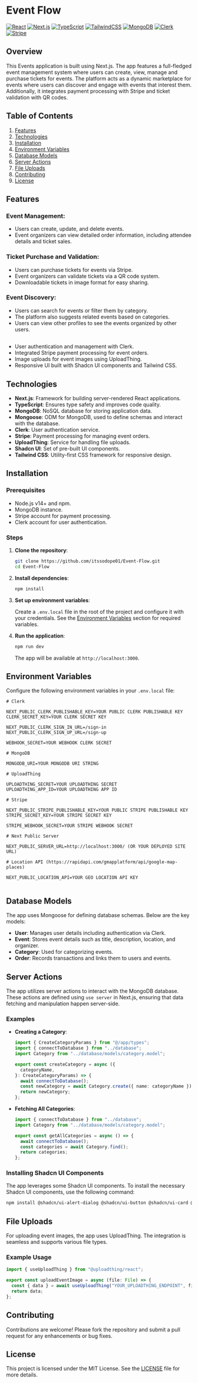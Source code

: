 # Event Flow

[![React](https://img.shields.io/badge/React-18.2.0-whitesmoke?style=flat&logo=react&logoColor=white&logoSize=auto&labelColor=blue)](https://react.dev/)
[![Next.js](https://img.shields.io/badge/Next.js-14.x-black)](https://nextjs.org/)
[![TypeScript](https://img.shields.io/badge/TypeScript-5.x-blue?style=flat&logo=typescript&logoColor=blue&logoSize=auto&labelColor=whitesmoke)](https://www.typescriptlang.org/)
[![TailwindCSS](https://img.shields.io/badge/TailwindCSS-3.4.x-blue?style=flat&logo=tailwindcss&logoColor=blue&logoSize=auto&labelColor=black)](https://tailwindcss.com/)
[![MongoDB](https://img.shields.io/badge/MongoDB-8.0-%23589636?style=flat&logo=mongodb&logoColor=%23589636&logoSize=amg&labelColor=whitesmoke)](https://www.mongodb.com/lp/cloud/atlas/try4?utm_content=controlhterms&utm_source=google&utm_campaign=search_gs_pl_evergreen_atlas_core_prosp-brand_gic-null_emea-pl_ps-all_desktop_eng_lead&utm_term=mongodb&utm_medium=cpc_paid_search&utm_ad=e&utm_ad_campaign_id=12212624548&adgroup=115749720623&cq_cmp=12212624548&gad_source=1&gclid=Cj0KCQjw5ea1BhC6ARIsAEOG5pxTAlQ4bkZdAZuggDCcisw-xncyF4Lij1j2P8vsXqWClLK9sFuTyoUaAr0REALw_wcB)
[![Clerk](https://img.shields.io/badge/Clerk-4.x-purple?style=flat&logo=clerk&logoColor=white&labelColor=purple)](https://clerk.dev/)
[![Stripe](https://img.shields.io/badge/Stripe-10.x-blueviolet?style=flat&logo=stripe&logoColor=white&labelColor=blueviolet)](https://stripe.com/)

## Overview

This Events application is built using Next.js. The app features a full-fledged event management system where users can create, view, manage and purchase tickets for events. The platform acts as a dynamic marketplace for events where users can discover and engage with events that interest them. Additionally, it integrates payment processing with Stripe and ticket validation with QR codes.

## Table of Contents

1. [Features](#features)
2. [Technologies](#technologies)
3. [Installation](#installation)
4. [Environment Variables](#environment-variables)
5. [Database Models](#database-models)
6. [Server Actions](#server-actions)
7. [File Uploads](#file-uploads)
8. [Contributing](#contributing)
9. [License](#license)

## Features

### Event Management:

- Users can create, update, and delete events.
- Event organizers can view detailed order information, including attendee details and ticket sales.

### Ticket Purchase and Validation:

- Users can purchase tickets for events via Stripe.
- Event organizers can validate tickets via a QR code system.
- Downloadable tickets in image format for easy sharing.

### Event Discovery:

- Users can search for events or filter them by category.
- The platform also suggests related events based on categories.
- Users can view other profiles to see the events organized by other users.

##

- User authentication and management with Clerk.
- Integrated Stripe payment processing for event orders.
- Image uploads for event images using UploadThing.
- Responsive UI built with Shadcn UI components and Tailwind CSS.

## Technologies

- **Next.js**: Framework for building server-rendered React applications.
- **TypeScript**: Ensures type safety and improves code quality.
- **MongoDB**: NoSQL database for storing application data.
- **Mongoose**: ODM for MongoDB, used to define schemas and interact with the database.
- **Clerk**: User authentication service.
- **Stripe**: Payment processing for managing event orders.
- **UploadThing**: Service for handling file uploads.
- **Shadcn UI**: Set of pre-built UI components.
- **Tailwind CSS**: Utility-first CSS framework for responsive design.

## Installation

### Prerequisites

- Node.js v14+ and npm.
- MongoDB instance.
- Stripe account for payment processing.
- Clerk account for user authentication.

### Steps

1. **Clone the repository**:

   ```bash
   git clone https://github.com/itssodope01/Event-Flow.git
   cd Event-Flow
   ```

2. **Install dependencies**:

   ```bash
   npm install
   ```

3. **Set up environment variables**:

   Create a `.env.local` file in the root of the project and configure it with your credentials. See the [Environment Variables](#environment-variables) section for required variables.

4. **Run the application**:

   ```bash
   npm run dev
   ```

   The app will be available at `http://localhost:3000`.

## Environment Variables

Configure the following environment variables in your `.env.local` file:

```env
# Clerk

NEXT_PUBLIC_CLERK_PUBLISHABLE_KEY=YOUR PUBLIC CLERK PUBLISHABLE KEY
CLERK_SECRET_KEY=YOUR CLERK SECRET KEY

NEXT_PUBLIC_CLERK_SIGN_IN_URL=/sign-in
NEXT_PUBLIC_CLERK_SIGN_UP_URL=/sign-up

WEBHOOK_SECRET=YOUR WEBHOOK CLERK SECRET

# MongoDB

MONGODB_URI=YOUR MONGODB URI STRING

# UploadThing

UPLOADTHING_SECRET=YOUR UPLOADTHING SECRET
UPLOADTHING_APP_ID=YOUR UPLOADTHING APP ID

# Stripe

NEXT_PUBLIC_STRIPE_PUBLISHABLE_KEY=YOUR PUBLIC STRIPE PUBLISHABLE KEY
STRIPE_SECRET_KEY=YOUR STRIPE SECRET KEY

STRIPE_WEBHOOK_SECRET=YOUR STRIPE WEBHOOK SECRET

# Next Public Server

NEXT_PUBLIC_SERVER_URL=http://localhost:3000/ (OR YOUR DEPLOYED SITE URL)

# Location API (https://rapidapi.com/gmapplatform/api/google-map-places)

NEXT_PUBLIC_LOCATION_API=YOUR GEO LOCATION API KEY


```

## Database Models

The app uses Mongoose for defining database schemas. Below are the key models:

- **User**: Manages user details including authentication via Clerk.
- **Event**: Stores event details such as title, description, location, and organizer.
- **Category**: Used for categorizing events.
- **Order**: Records transactions and links them to users and events.

## Server Actions

The app utilizes server actions to interact with the MongoDB database. These actions are defined using `use server` in Next.js, ensuring that data fetching and manipulation happen server-side.

### Examples

- **Creating a Category**:

  ```typescript
  import { CreateCategoryParams } from "@/app/types";
  import { connectToDatabase } from "../database";
  import Category from "../database/models/category.model";

  export const createCategory = async ({
    categoryName,
  }: CreateCategoryParams) => {
    await connectToDatabase();
    const newCategory = await Category.create({ name: categoryName });
    return newCategory;
  };
  ```

- **Fetching All Categories**:

  ```typescript
  import { connectToDatabase } from "../database";
  import Category from "../database/models/category.model";

  export const getAllCategories = async () => {
    await connectToDatabase();
    const categories = await Category.find();
    return categories;
  };
  ```

### Installing Shadcn UI Components

The app leverages some Shadcn UI components. To install the necessary Shadcn UI components, use the following command:

```bash
npm install @shadcn/ui-alert-dialog @shadcn/ui-button @shadcn/ui-card @shadcn/ui-form @shadcn/ui-input @shadcn/ui-label @shadcn/ui-pagination @shadcn/ui-select @shadcn/ui-separator @shadcn/ui-sheet @shadcn/ui-textarea
```

## File Uploads

For uploading event images, the app uses UploadThing. The integration is seamless and supports various file types.

### Example Usage

```typescript
import { useUploadThing } from "@uploadthing/react";

export const uploadEventImage = async (file: File) => {
  const { data } = await useUploadThing("YOUR_UPLOADTHING_ENDPOINT", file);
  return data;
};
```

## Contributing

Contributions are welcome! Please fork the repository and submit a pull request for any enhancements or bug fixes.

## License

This project is licensed under the MIT License. See the [LICENSE](LICENSE.md) file for more details.

